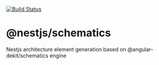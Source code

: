 [![Build Status](https://travis-ci.org/nestjs/schematics.svg?branch=master)](https://travis-ci.org/nestjs/schematics)

# @nestjs/schematics

Nestjs architecture element generation based on @angular-dekit/schematics engine
